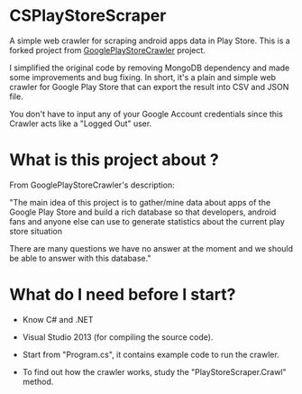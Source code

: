 CSPlayStoreScraper
==================

A simple web crawler for scraping android apps data in Play Store. This is a forked project from [GooglePlayStoreCrawler](https://github.com/MarcelloLins/GooglePlayAppsCrawler) project.

I simplified the original code by removing MongoDB dependency and made some improvements and bug fixing. In short, it's a plain and simple web crawler for Google Play Store that can export the result into CSV and JSON file.

You don't have to input any of your Google Account credentials since this Crawler acts like a "Logged Out" user.

# What is this project about ? 

From GooglePlayStoreCrawler's description:

"The main idea of this project is to gather/mine data about apps of the Google Play Store and build a rich database so that developers, android fans and anyone else can use to generate statistics about the current play store situation

There are many questions we have no answer at the moment and we should be able to answer with this database."

# What do I need before I start?

* Know C# and .NET

* Visual Studio 2013 (for compiling the source code).

* Start from "Program.cs", it contains example code to run the crawler.

* To find out how the crawler works, study the "PlayStoreScraper.Crawl" method.

